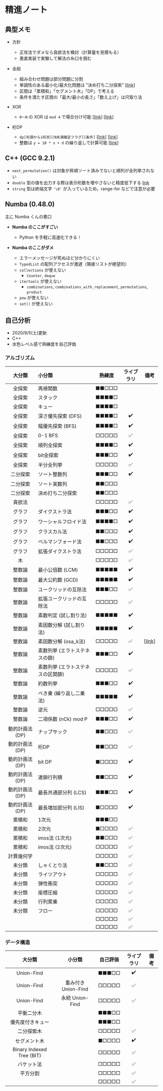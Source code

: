 # 精進ノート

## 典型メモ

- 方針
  - 正攻法でダメなら貪欲法を検討（計算量を見積もる）
  - 愚直実装で実験して解法の糸口を掴む

- 全般
  - 組み合わせ問題は部分問題に分割
  - 単調性のある最小化/最大化問題は "決め打ち二分探索" [[link](https://betrue12.hateblo.jp/entry/2019/05/11/013403)]
  - 区間は「累積和」「セグメント木」「DP」で考える
  - 条件を満たす区間の「最大/最小の長さ」「数え上げ」は尺取り法

- XOR
  - `0〜N` の XOR は `mod 4` で場合分け可能 [[link](https://www.hamayanhamayan.com/entry/2017/05/20/145021)] [[link](http://kyopro.hateblo.jp/entry/2019/05/22/054412)]

- 桁DP
  - `dp[先頭からi桁目][N未満確定フラグ][条件]` [[link](https://torus711.hatenablog.com/entry/20150423/1429794075)] [[link](https://www.hamayanhamayan.com/entry/2017/04/23/212728)]
  - 整数は `y = 10 * x + d` の繰り返しで計算可能 [[link](https://drken1215.hatenablog.com/entry/2020/04/23/194600)]

## C++ (GCC 9.2.1)

- `next_permutation()` は対象が昇順ソート済みでないと順列が全列挙されない
- `double` 型の値を出力する際は表示桁数を増やさないと精度低下する [link](https://atcoder.jp/contests/apg4b/tasks/APG4b_y)
- `string` 型は終端文字 `'\0'` が入っているため，range-for などで注意が必要

## Numba (0.48.0)

主に Numba くんの悪口

- **Numba のここがすごい**
  - Python を手軽に高速化できる！

- **Numba のここがダメ**
  - エラーメッセージが死ぬほど分かりにくい
  - `TypedList` の配列アクセスが激遅（隣接リストが絶望的）
  - `collections` が使えない
    - `Counter`, `deque`
  - `itertools` が使えない
    - `combinations`, `combinations_with_replacement`, `permutations`, `product`
  - `pow` が使えない
  - `set()` が使えない

## 自己分析

- 2020/9/5(土)更新
- C++
- 水色レベル感で熟練度を自己評価

### アルゴリズム

|大分類                |小分類                |熟練度    |ライブラリ|備考|
|:--------------------:|:---------------------|:--------:|:--------:|:--:|
|全探索                |再帰関数              |■■□□□|||
|全探索                |スタック              |■■■■□|||
|全探索                |キュー                |■■■■□|||
|全探索                |深さ優先探索 (DFS)    |■■■■□|:heavy_check_mark:||
|全探索                |幅優先探索 (BFS)      |■■■■□|:heavy_check_mark:||
|全探索                |0-1 BFS               |□□□□□|:white_check_mark:||
|全探索                |順列全探索            |■■■■□|:heavy_check_mark:||
|全探索                |bit全探索             |■■■□□|:heavy_check_mark:||
|全探索                |半分全列挙            |□□□□□|:white_check_mark:||
|二分探索              |ソート整数列          |■■■□□|:heavy_check_mark:||
|二分探索              |ソート実数列          |■■□□□|||
|二分探索              |決め打ち二分探索      |■■□□□|||
|貪欲法                |                      |□□□□□|:white_check_mark:||
|グラフ                |ダイクストラ法        |■■■□□|:heavy_check_mark:||
|グラフ                |ワーシャルフロイド法  |■■■■□|:heavy_check_mark:||
|グラフ                |クラスカル法          |■■□□□|:heavy_check_mark:||
|グラフ                |ベルマンフォード法    |■■□□□|:heavy_check_mark:||
|グラフ                |拡張ダイクストラ法    |□□□□□|:white_check_mark:||
|木                    |                      |□□□□□|:white_check_mark:||
|整数論                |最小公倍数 (LCM)      |■■■■■|:heavy_check_mark:||
|整数論                |最大公約数 (GCD)      |■■■■■|:heavy_check_mark:||
|整数論                |ユークリッドの互除法  |■■■□□|:white_check_mark:||
|整数論                |拡張ユークリッドの互除法 |□□□□□|:white_check_mark:||
|整数論                |素数判定 (試し割り法) |■■■■■|:heavy_check_mark:||
|整数論                |素因数分解 (試し割り法) |■■■■■|:heavy_check_mark:||
|整数論                |素因数分解 (osa_k法)  |□□□□□|:white_check_mark:|[[link](https://qiita.com/rsk0315_h4x/items/ff3b542a4468679fb409)]|
|整数論                |素数列挙 (エラトステネスの篩) |■■■□□|:heavy_check_mark:||
|整数論                |素数列挙 (エラトステネスの区間篩) |□□□□□|:white_check_mark:||
|整数論                |約数列挙              |■■■□□|:heavy_check_mark:||
|整数論                |べき乗 (繰り返し二乗法) |■■■■■|:heavy_check_mark:||
|整数論                |逆元                  |□□□□□|:white_check_mark:||
|整数論                |二項係数 (nCk) mod P  |■■■□□|:heavy_check_mark:||
|動的計画法 (DP)       |ナップサック          |■■□□□|:white_check_mark:||
|動的計画法 (DP)       |桁DP                  |■■□□□|:white_check_mark:||
|動的計画法 (DP)       |bit DP                |■□□□□|:heavy_check_mark:||
|動的計画法 (DP)       |連鎖行列積            |■■□□□|:heavy_check_mark:||
|動的計画法 (DP)       |最長共通部分列 (LCS)  |■■■□□|:heavy_check_mark:||
|動的計画法 (DP)       |最長増加部分列 (LIS)  |■□□□□|:heavy_check_mark:||
|累積和                |1次元                 |■■■□□|||
|累積和                |2次元                 |■□□□□|:white_check_mark:||
|累積和                |imos法 (1次元)        |■■□□□|:white_check_mark:||
|累積和                |imos法 (2次元)        |□□□□□|:white_check_mark:||
|計算幾何学            |                      |□□□□□|:white_check_mark:||
|未分類                |しゃくとり法          |■■□□□|:white_check_mark:||
|未分類                |ライツアウト          |□□□□□|:white_check_mark:||
|未分類                |弾性衝突              |□□□□□|:white_check_mark:||
|未分類                |座標圧縮              |□□□□□|:white_check_mark:||
|未分類                |行列累乗              |□□□□□|:white_check_mark:||
|未分類                |フロー                |□□□□□|:white_check_mark:||
|                      |                      |□□□□□|:white_check_mark:||
|                      |                      |□□□□□|:white_check_mark:||

### データ構造

|大分類                |小分類                |自己評価  |ライブラリ|備考|
|:--------------------:|:--------------------:|:--------:|:--------:|:--:|
|Union-Find            |                      |■■■□□|:heavy_check_mark:||
|Union-Find            |重み付き Union-Find   |□□□□□|:white_check_mark:||
|Union-Find            |永続 Union-Find       |□□□□□|:white_check_mark:||
|平衡二分木            |                      |■■■□□|||
|優先度付きキュー      |                      |■■■□□|||
|二分探索木            |                      |□□□□□|:white_check_mark:||
|セグメント木          |                      |■□□□□|:heavy_check_mark:||
|Binary Indexed Tree (BIT) |                  |□□□□□|:white_check_mark:||
|バケット法            |                      |□□□□□|:white_check_mark:||
|平方分割              |                      |□□□□□|:white_check_mark:||
|                      |                      |□□□□□|:white_check_mark:||
